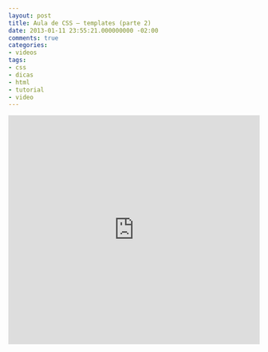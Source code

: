 ```yaml
---
layout: post
title: Aula de CSS – templates (parte 2)
date: 2013-01-11 23:55:21.000000000 -02:00
comments: true
categories:
- videos
tags:
- css
- dicas
- html
- tutorial
- video
---
```


<div class="video-responsive">
  <iframe src="http://www.youtube.com/embed/3cpECLtHPpM" height="460" width="100%" allowfullscreen="" frameborder="0"></iframe>
</div>